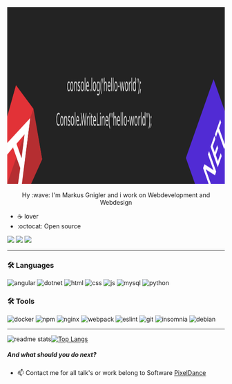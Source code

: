 <img src="https://github.com/MarkusGnigler/MarkusGnigler/blob/main/banner.svg" alt="banner" width="1025" height="409">

<p align="center"> 
  Hy :wave: I'm Markus Gnigler and i work on Webdevelopment and Webdesign<br>
</p>

- :coffee: lover
- :octocat: Open source

<!-- https://github-readme-stats.vercel.app/api?username=DennisHartrampf&show_icons=true -->
<p>
  <a href="#"><img src="https://img.shields.io/badge/DDD-Advocate-_.svg"></a>
  <a href="#"><img src="https://img.shields.io/badge/Clean%20Architecture-Enthusiast-_.svg"></a>
  <a href="#"><img src="https://img.shields.io/badge/Clean%20Code-Enthusiast-_.svg"></a>
</p>

----

### 🛠️ Languages
![angular](https://img.shields.io/badge/-Angular-E23237?style=flat-square&logo=angular&logoColor=white)
![dotnet](https://img.shields.io/badge/-.Net-512BD4?style=flat-square&logo=.net&logoColor=white)
![html](https://img.shields.io/badge/-HTML5-E34F26?style=flat-square&logo=HTML5&logoColor=white)
![css](https://img.shields.io/badge/-CSS3-1572B6?style=flat-square&logo=CSS3&logoColor=white)
![js](https://img.shields.io/badge/-JavaScript-FCDC00?style=flat-square&logo=javascript&logoColor=white)
![mysql](https://img.shields.io/badge/-MySQL-F29111?style=flat-square&logo=MySQL&logoColor=white)
![python](https://img.shields.io/badge/-Python-29567D?style=flat-square&logo=python&logoColor=white)
<!--
![python](https://img.shields.io/static/v1?logo=python&label=&message=python&color=111&logoColor=AAA&style=flat-square&link=)
-->

### 🛠️ Tools
![docker](https://img.shields.io/badge/-docker-1C8EED?style=flat-square&logo=docker&logoColor=white)
![npm](https://img.shields.io/badge/-NPM-CB3837?style=flat-square&logo=NPM&logoColor=white)
![nginx](https://img.shields.io/badge/-nginx-40BA12?style=flat-square&logo=nginx&logoColor=white)
![webpack](https://img.shields.io/badge/-WebPack-1C78C0?style=flat-square&logo=WebPack&logoColor=white)
![eslint](https://img.shields.io/badge/-ESLint-4B32C3?style=flat-square&logo=ESLint&logoColor=white)
![git](https://img.shields.io/static/v1?logo=git&label=&message=git&color=111&logoColor=AAA&style=flat-square)
![insomnia](https://img.shields.io/badge/-Insomnia-5849BE?style=flat-square&logo=Insomnia&logoColor=white)
![debian](https://img.shields.io/badge/-Debian-A80030?style=flat-square&logo=Debian&logoColor=white)

----



<!--
  <p>
    <img src="https://img.shields.io/badge/-Visual%20Studio%20Code-23A9F2?style=flat-square&logo=Visual%20Studio%20Code&logoColor=white"/>
    <img src="https://img.shields.io/badge/-Github-181717?style=flat-square&logo=GitHub&logoColor=white"/>
    <img src="https://img.shields.io/badge/-Git-F44D27?style=flat-square&logo=Git&logoColor=white"/>
  
    <img src="https://img.shields.io/badge/-Apache-D22128?style=flat-square&logo=Apache&logoColor=white"/>
    <img src="https://img.shields.io/badge/-Trello-0079BF?style=flat-square&logo=Trello&logoColor=white"/>
    <img src="https://img.shields.io/badge/-Slack-E01563?style=flat-square&logo=Slack&logoColor=white"/>
    <img src="https://img.shields.io/badge/-Sketch-FA6400?style=flat-square&logo=Sketch&logoColor=white"/>
    
    <img src="https://img.shields.io/badge/-MySQL-F29111?style=flat-square&logo=MySQL&logoColor=white"/>
    <img src="https://img.shields.io/badge/-Insomnia-5849BE?style=flat-square&logo=Insomnia&logoColor=white"/>
    <img src="https://img.shields.io/badge/-Notion-000000?style=flat-square&logo=Notion&logoColor=white"/><br/>
    <img src="https://img.shields.io/badge/-Vue.js-42B883?style=flat-square&logo=Vue.js&logoColor=white"/>
    <img src="https://img.shields.io/badge/-Laravel-F55247?style=flat-square&logo=Laravel&logoColor=white"/>
    <img src="https://img.shields.io/badge/-Lumen-E74430?style=flat-square&logo=Lumen&logoColor=white"/>
    <img src="https://img.shields.io/badge/-Storybook-FF4785?style=flat-square&logo=Storybook&logoColor=white"/>
    <img src="https://img.shields.io/badge/-WebPack-1C78C0?style=flat-square&logo=WebPack&logoColor=white"/>
    <img src="https://img.shields.io/badge/-ESLint-4B32C3?style=flat-square&logo=ESLint&logoColor=white"/>
    <img src="https://img.shields.io/badge/-HTML5-E34F26?style=flat-square&logo=HTML5&logoColor=white"/>
    <img src="https://img.shields.io/badge/-CSS3-1572B6?style=flat-square&logo=CSS3&logoColor=white"/>
    <img src="https://img.shields.io/badge/-Debian-A80030?style=flat-square&logo=Debian&logoColor=white"/>
    <img src="https://img.shields.io/badge/-Google%20Cloud-4285F4?style=flat-square&logo=Google%20Cloud&logoColor=white"/>
    <img src="https://img.shields.io/badge/-OVH%20Cloud-123F6D?style=flat-square&logo=OVH&logoColor=white"/>
    <img src="https://img.shields.io/badge/-Codacy-222F29?style=flat-square&logo=Codacy&logoColor=white"/>
  </p>
-->
  
<!--
[![Anurag's GitHub stats](https://github-readme-stats.vercel.app/api?username=MarkusGnigler)](https://github.com/anuraghazra/github-readme-stats)
-->
<!--
[![GitHub Streak](http://github-readme-streak-stats.herokuapp.com?user=MarkusGnigler&theme=dracula)](https://git.io/streak-stats)
-->
<!--
http://github-readme-streak-stats.herokuapp.com/demo/?user=MarkusGnigler&theme=dracula&hide_border=false&properties=ring
-->

<img src = "https://github-readme-stats.vercel.app/api?username=MarkusGnigler&&show_icons=true&theme=radical" alt="readme stats">[![Top Langs](https://github-readme-stats.vercel.app/api/top-langs/?username=MarkusGnigler&layout=compact&theme=merko)](https://github.com/anuraghazra/github-readme-stats)

##### And what should you do next?
- 📫 Contact me for all talk's or work belong to Software <a href="www.pixeldance.at" target="_blank">PixelDance</a>


<!--
https://arturssmirnovs.github.io/github-profile-readme-generator/
-->
